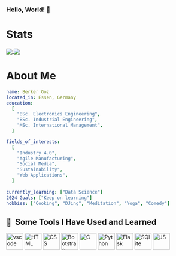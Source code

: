 ### Hello, World! 👋



<h1>Stats</h1>
<a href="https://github-readme-stats-sigma-five.vercel.app/api?username=mscgoz&hide=contribs,prs&include_all_commits=true&count_private=true&show_icons=true&theme=transparent">
  <img align="center" src="https://github-readme-stats-sigma-five.vercel.app/api?username=mscgoz&hide=contribs,prs&count_private=true&show_icons=true&theme=transparent" />
</a>
<a href="https://github-readme-stats.vercel.app/api/top-langs/?username=mschoz&hide_progress=true">
  <img align="center" src="https://github-readme-stats.vercel.app/api/top-langs/?username=mscgoz&hide_progress=true" />
</a>


<h1>About Me </h1>

```yaml
name: Berker Goz
located_in: Essen, Germany
education:
  [
    "BSc. Electronics Engineering",
    "BSc. Industrial Engineering",
    "MSc. International Management",
  ]

fields_of_interests:
  [
    "Industry 4.0",
    "Agile Manufacturing",
    "Social Media",
    "Sustainability",
    "Web Applications",
  ]
  
currently_learning: ["Data Science"]
2024 Goals: ["Keep on learning"]
hobbies: ["Cooking", "DJing", "Meditation", "Yoga", "Comedy"]
```

<h2> 🚀 &nbsp;Some Tools I Have Used and Learned</h2>
<p align="left">
<img src="https://cdn.jsdelivr.net/gh/devicons/devicon/icons/vscode/vscode-original.svg" alt="vscode" width="45" height="45"/>
<img src="https://cdn.jsdelivr.net/gh/devicons/devicon/icons/html5/html5-plain.svg" alt="HTML" width="45" height="45"/>
<img src="https://cdn.jsdelivr.net/gh/devicons/devicon/icons/css3/css3-plain.svg" alt="CSS" width="45" height="45"/>
<img src="https://cdn.jsdelivr.net/gh/devicons/devicon/icons/bootstrap/bootstrap-original.svg" alt="Bootstrap" width="45" height="45"/>
<img src="https://cdn.jsdelivr.net/gh/devicons/devicon/icons/c/c-original.svg" alt="C" width="45" height="45"/>
<img src="https://cdn.jsdelivr.net/gh/devicons/devicon/icons/python/python-original.svg" alt="Python" width="45" height="45"/>
<img src="https://cdn.jsdelivr.net/gh/devicons/devicon/icons/flask/flask-original-wordmark.svg" alt="Flask" width="45" height="45"/>
<img src="https://cdn.jsdelivr.net/gh/devicons/devicon/icons/sqlite/sqlite-original.svg" alt="SQlite" width="45" height="45"/>
<img src="https://cdn.jsdelivr.net/gh/devicons/devicon/icons/javascript/javascript-original.svg" alt="JS" width="45" height="45"/>
</p>
